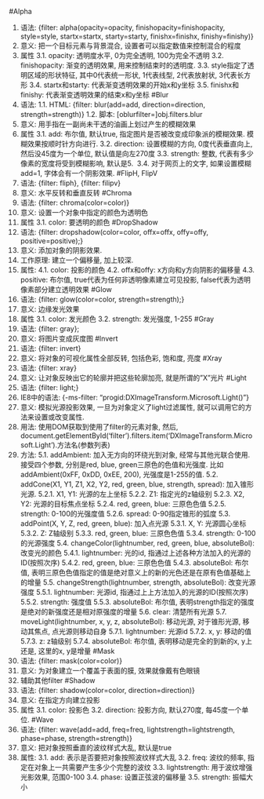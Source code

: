 #Alpha
1. 语法: {filter: alpha(opacity=opacity, finishopacity=finishopacity, style=style, startx=startx, starty=starty, finishx=finishx, finishy=finishy)}
2. 意义: 把一个目标元素与背景混合, 设置者可以指定数值来控制混合的程度
3. 属性
3.1. opacity: 透明度水平, 0为完全透明, 100为完全不透明
3.2. finishopacity: 渐变的透明效果, 用来控制结束时的透明度.
3.3. style指定了透明区域的形状特征, 其中0代表统一形状, 1代表线型, 2代表放射状, 3代表长方形
3.4. startx和starty: 代表渐变透明效果的开始x和y坐标
3.5. finishx和finishy: 代表渐变透明效果的结束x和y坐标
#Blur
1. 语法: 
1.1. HTML: {filter: blur(add=add, direction=direction, strength=strength)}
1.2. 脚本: [oblurfilter=]obj.filters.blur
2. 意义: 用手指在一副尚未干透的油画上划过产生的模糊效果
3. 属性
3.1. add: 布尔值, 默认true, 指定图片是否被改变成印象派的模糊效果. 模糊效果按顺时针方向进行.
3.2. direction: 设置模糊的方向, 0度代表垂直向上, 然后没45度为一个单位, 默认值是向左270度
3.3. strength: 整数, 代表有多少像素的宽度将受到模糊影响, 默认是5.  
3.4. 对于网页上的文字, 如果设置模糊add=1, 字体会有一个阴影效果.
#FlipH, FlipV
1. 语法: {filter: fliph}, {filter: filipv}
2. 意义: 水平反转和垂直反转
#Chroma
1. 语法: {filter: chroma(color=color)}
2. 意义: 设置一个对象中指定的颜色为透明色
3. 属性
3.1. color: 要透明的颜色
#DropShadow
1. 语法: {filter: dropshadow(color=color, offx=offx, offy=offy, positive=positive);}
2. 意义: 添加对象的阴影效果. 
3. 工作原理: 建立一个偏移量, 加上较深.
4. 属性:
4.1. color: 投影的颜色
4.2. offx和offy: x方向和y方向阴影的偏移量
4.3. positive: 布尔值, true代表为任何非透明像素建立可见投影, false代表为透明像素部分建立透明效果
#Glow
1. 语法: {filter: glow(color=color, strength=strength);}
2. 意义: 边缘发光效果
3. 属性
3.1. color: 发光颜色
3.2. strength: 发光强度, 1-255
#Gray
1. 语法: {filter: gray};
2. 意义: 将图片变成灰度图
#Invert
1. 语法: {filter: invert}
2. 意义: 将对象的可视化属性全部反转, 包括色彩, 饱和度, 亮度
#Xray
1. 语法: {filter: xray}
2. 意义: 让对象反映出它的轮廓并把这些轮廓加亮, 就是所谓的”X”光片
#Light
1. 语法: {filter: light;}
2. IE8中的语法: {-ms-filter: “progid:DXImageTransform.Microsoft.Light()”}
3. 意义: 模拟光源投影效果, 一旦为对象定义了light过滤属性, 就可以调用它的方法来设置或改变属性.
4. 用法: 使用DOM获取到使用了filter的元素对象, 然后, document.getElementById(‘filter’).filters.item(‘DXImageTransform.Microsoft.Light’).方法名(参数列表)
5. 方法:
5.1. addAmbient: 加入无方向的环绕光到对象, 经常与其他光联合使用. 接受四个参数, 分别是red, blue, green三原色的色值和光强度. 比如addAmbient(0xFF, 0xDD, 0xEE, 200), 光强度是1-255的值.
5.2. addCone(X1, Y1, Z1, X2, Y2, red, green, blue, strength, spread): 加入锥形光源.
5.2.1. X1, Y1: 光源的左上坐标
5.2.2. Z1: 指定光的z轴级别
5.2.3. X2, Y2: 光源的目标焦点坐标
5.2.4. red, green, blue: 三原色色值
5.2.5. strength: 0-100的光强度值
5.2.6. spread: 0-90指定锥形的弧度
5.3. addPoint(X, Y, Z, red, green, blue): 加入点光源
5.3.1. X, Y: 光源圆心坐标
5.3.2. Z: Z轴级别
5.3.3. red, green, blue: 三原色色值
5.3.4. strength: 0-100的光源强度
5.4. changeColor(lightnumber, red, green, blue, absoluteBol): 改变光的颜色
5.4.1. lightnumber: 光的id, 指通过上述各种方法加入的光源的ID(按照次序)
5.4.2. red, green, blue: 三原色色值
5.4.3. absoluteBol: 布尔值, 表明三原色色值指定的值是绝对意义上的新的光色还是在原有色值基础上的增量
5.5. changeStrength(lightnumber, strength, absoluteBol): 改变光源强度
5.5.1. lightnumber: 光源id, 指通过上上方法加入的光源的ID(按照次序)
5.5.2. strength: 强度值
5.5.3. absoluteBol: 布尔值, 表明strength指定的强度是绝对的新强度还是相对原强度的增量
5.6. clear: 清楚所有光源
5.7. moveLight(lightnumber, x, y, z, absoluteBol): 移动光源, 对于锥形光源, 移动其焦点, 点光源则移动自身
5.7.1. lightnumber: 光源id
5.7.2. x, y: 移动的值
5.7.3. z: z轴级别
5.7.4. absoluteBol: 布尔值, 表明移动是完全的到新的x, y上还是, 这里的x, y是增量
#Mask
1. 语法: {filter: mask(color=color)}
2. 意义: 为对象建立一个覆盖于表面的膜, 效果就像戴有色眼镜
3. 辅助其他filter
#Shadow
1. 语法: {filter: shadow(color=color, direction=direction)}
2. 意义: 在指定方向建立投影
3. 属性
3.1. color: 投影色
3.2. direction: 投影方向, 默认270度, 每45度一个单位.
#Wave
1. 语法: {filter: wave(add=add, freq=freq, lightstrength=lightstrength, phase=phase, strength=strength)}
2. 意义: 把对象按照垂直的波纹样式大乱, 默认是true
3. 属性:
3.1. add: 表示是否要把对象按照波纹样式大乱
3.2. freq: 波纹的频率, 指定在对象上一共需要产生多少个完整的波纹
3.3. lightstrength: 用于波纹增强光影效果, 范围0-100
3.4. phase: 设置正弦波的偏移量
3.5. strength: 振幅大小
